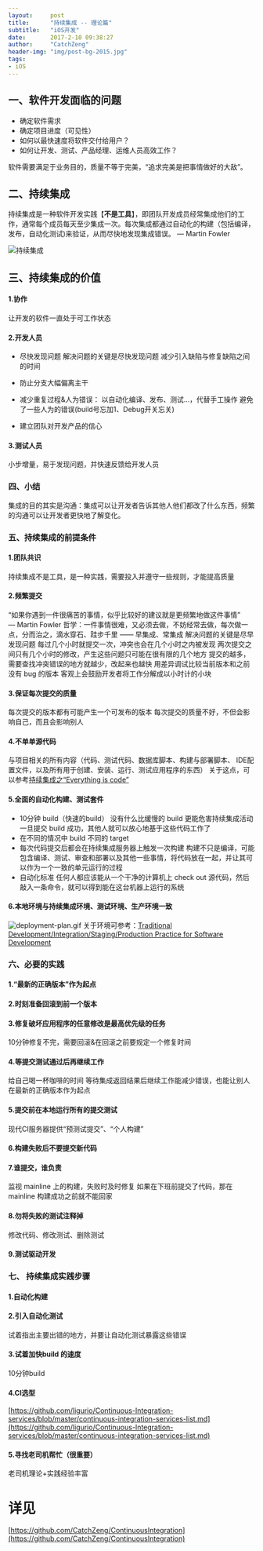 ```yaml
---
layout:     post
title:      "持续集成 -- 理论篇"
subtitle:   "iOS开发"
date:       2017-2-10 09:38:27 
author:     "CatchZeng"
header-img: "img/post-bg-2015.jpg"
tags:
- iOS
---
```

<span id="busuanzi_container_page_pv"></span>


## 一、软件开发面临的问题
* 确定软件需求
* 确定项目进度（可见性）
* 如何以最快速度将软件交付给用户？
* 如何让开发、测试、产品经理、运维人员高效工作？

软件需要满足于业务目的，质量不等于完美，“追求完美是把事情做好的大敌”。

## 二、持续集成
持续集成是一种软件开发实践【**不是工具**】，即团队开发成员经常集成他们的工作，通常每个成员每天至少集成一次。每次集成都通过自动化的构建（包括编译，发布，自动化测试)来验证，从而尽快地发现集成错误。 — Martin Fowler

![持续集成](http://upload-images.jianshu.io/upload_images/943491-3070048477120ab3.jpg?imageMogr2/auto-orient/strip%7CimageView2/2/w/1240)

## 三、持续集成的价值

#### 1.协作
让开发的软件一直处于可工作状态

#### 2.开发人员
* 尽快发现问题
  解决问题的关键是尽快发现问题
  减少引入缺陷与修复缺陷之间的时间
* 防止分支大幅偏离主干
* 减少重复过程&人为错误：
以自动化编译、发布、测试...，代替手工操作
避免了一些人为的错误(build号忘加1、Debug开关忘关)

* 建立团队对开发产品的信心

#### 3.测试人员
小步增量，易于发现问题，并快速反馈给开发人员

### 四、小结
集成的目的其实是沟通：集成可以让开发者告诉其他人他们都改了什么东西，频繁的沟通可以让开发者更快地了解变化。

### 五、持续集成的前提条件
#### 1.团队共识
持续集成不是工具，是一种实践，需要投入并遵守一些规则，才能提高质量

#### 2.频繁提交
“如果你遇到一件很痛苦的事情，似乎比较好的建议就是更频繁地做这件事情”                                                                                                     
— Martin Fowler
哲学：一件事情很难，又必须去做，不妨经常去做，每次做一点，分而治之，滴水穿石、跬步千里 —— 早集成、常集成
解决问题的关键是尽早发现问题
每过几个小时就提交一次，冲突也会在几个小时之内被发现
两次提交之间只有几个小时的修改，产生这些问题只可能在很有限的几个地方
提交的越多，需要查找冲突错误的地方就越少，改起来也越快
用差异调试比较当前版本和之前没有 bug 的版本
客观上会鼓励开发者将工作分解成以小时计的小块

#### 3.保证每次提交的质量
每次提交的版本都有可能产生一个可发布的版本
每次提交的质量不好，不但会影响自己，而且会影响别人

#### 4.不单单源代码
与项目相关的所有内容（代码、测试代码、数据库脚本、构建与部署脚本、 IDE配置文件，以及所有用于创建、安装、运行、测试应用程序的东西）
关于这点，可以参考[持续集成之“Everything is code”](http://www.infoq.com/cn/news/2012/01/ci-everything-is-code)

#### 5.全面的自动化构建、测试套件
*  10分钟 build（快速的build）
没有什么比缓慢的 build 更能危害持续集成活动
一旦提交 build 成功，其他人就可以放心地基于这些代码工作了
* 在不同的情况中 build 不同的 target
* 每次代码提交后都会在持续集成服务器上触发一次构建
构建不只是编译，可能包含编译、测试、审查和部署以及其他一些事情，将代码放在一起，并让其可以作为一个一致的单元运行的过程
* 自动化标准
任何人都应该能从一个干净的计算机上 check out 源代码，然后敲入一条命令，就可以得到能在这台机器上运行的系统

#### 6.本地环境与持续集成环境、测试环境、生产环境一致
![deployment-plan.gif](http://upload-images.jianshu.io/upload_images/943491-db7b14bb780014e1.gif?imageMogr2/auto-orient/strip)
关于环境可参考：[Traditional Development/Integration/Staging/Production Practice for Software Development](http://dltj.org/article/software-development-practice/)


### 六、必要的实践
#### 1.“最新的正确版本”作为起点

#### 2.时刻准备回滚到前一个版本

#### 3.修复破坏应用程序的任意修改是最高优先级的任务
10分钟修复不完，需要回滚&在回滚之前要规定一个修复时间

#### 4.等提交测试通过后再继续工作
给自己喝一杯咖啡的时间
等待集成返回结果后继续工作能减少错误，也能让别人在最新的正确版本作为起点

#### 5.提交前在本地运行所有的提交测试
现代CI服务器提供“预测试提交”、“个人构建”

#### 6.构建失败后不要提交新代码

#### 7.谁提交，谁负责
监视 mainline 上的构建，失败时及时修复
如果在下班前提交了代码，那在 mainline 构建成功之前就不能回家

#### 8.勿将失败的测试注释掉
修改代码、修改测试、删除测试

#### 9.测试驱动开发

###  七、 持续集成实践步骤

#### 1.自动化构建

#### 2.引入自动化测试
试着指出主要出错的地方，并要让自动化测试暴露这些错误

#### 3.试着加快build 的速度
10分钟build

#### 4.CI选型
[https://github.com/ligurio/Continuous-Integration-services/blob/master/continuous-integration-services-list.md](https://github.com/ligurio/Continuous-Integration-services/blob/master/continuous-integration-services-list.md)

#### 5.寻找老司机帮忙（很重要）
老司机理论+实践经验丰富

# 详见
[https://github.com/CatchZeng/ContinuousIntegration](https://github.com/CatchZeng/ContinuousIntegration)
